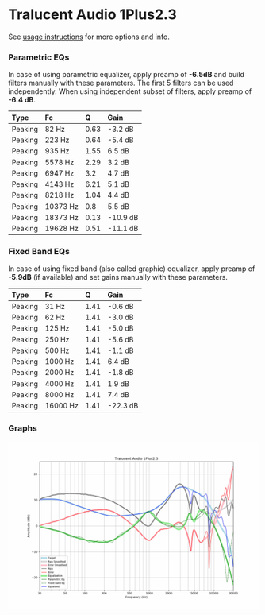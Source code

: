 # Tralucent Audio 1Plus2.3
See [usage instructions](https://github.com/jaakkopasanen/AutoEq#usage) for more options and info.

### Parametric EQs
In case of using parametric equalizer, apply preamp of **-6.5dB** and build filters manually
with these parameters. The first 5 filters can be used independently.
When using independent subset of filters, apply preamp of **-6.4 dB**.

| Type    | Fc       |    Q | Gain     |
|:--------|:---------|:-----|:---------|
| Peaking | 82 Hz    | 0.63 | -3.2 dB  |
| Peaking | 223 Hz   | 0.64 | -5.4 dB  |
| Peaking | 935 Hz   | 1.55 | 6.5 dB   |
| Peaking | 5578 Hz  | 2.29 | 3.2 dB   |
| Peaking | 6947 Hz  | 3.2  | 4.7 dB   |
| Peaking | 4143 Hz  | 6.21 | 5.1 dB   |
| Peaking | 8218 Hz  | 1.04 | 4.4 dB   |
| Peaking | 10373 Hz | 0.8  | 5.5 dB   |
| Peaking | 18373 Hz | 0.13 | -10.9 dB |
| Peaking | 19628 Hz | 0.51 | -11.1 dB |

### Fixed Band EQs
In case of using fixed band (also called graphic) equalizer, apply preamp of **-5.9dB**
(if available) and set gains manually with these parameters.

| Type    | Fc       |    Q | Gain     |
|:--------|:---------|:-----|:---------|
| Peaking | 31 Hz    | 1.41 | -0.6 dB  |
| Peaking | 62 Hz    | 1.41 | -3.0 dB  |
| Peaking | 125 Hz   | 1.41 | -5.0 dB  |
| Peaking | 250 Hz   | 1.41 | -5.6 dB  |
| Peaking | 500 Hz   | 1.41 | -1.1 dB  |
| Peaking | 1000 Hz  | 1.41 | 6.4 dB   |
| Peaking | 2000 Hz  | 1.41 | -1.8 dB  |
| Peaking | 4000 Hz  | 1.41 | 1.9 dB   |
| Peaking | 8000 Hz  | 1.41 | 7.4 dB   |
| Peaking | 16000 Hz | 1.41 | -22.3 dB |

### Graphs
![](./Tralucent%20Audio%201Plus2.3.png)